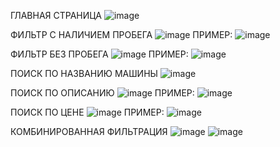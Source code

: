 ГЛАВНАЯ СТРАНИЦА
![image](https://github.com/user-attachments/assets/f3113e62-5141-49a1-a4f8-ac6c7daf4b1f)


ФИЛЬТР С НАЛИЧИЕМ ПРОБЕГА
![image](https://github.com/user-attachments/assets/6474efbe-a577-4008-96c9-73da3a6564de)
ПРИМЕР:
![image](https://github.com/user-attachments/assets/e4cdea6b-0728-4d4a-ae11-4b1bc05b84bb)

ФИЛЬТР БЕЗ ПРОБЕГА
![image](https://github.com/user-attachments/assets/3e0b4490-2342-4a13-9891-cc295e00aedf)
ПРИМЕР:
![image](https://github.com/user-attachments/assets/d724b29d-f5f0-4fa4-83d0-e210ba2004bb)

ПОИСК ПО НАЗВАНИЮ МАШИНЫ
![image](https://github.com/user-attachments/assets/67821584-119b-454a-84ee-2b93618d7990)

ПОИСК ПО ОПИСАНИЮ
![image](https://github.com/user-attachments/assets/99d60eb6-d6e2-457f-b321-437b375e304e)
ПРИМЕР:
![image](https://github.com/user-attachments/assets/693d8cf6-6a9e-420c-9344-677524fc8d8e)

ПОИСК ПО ЦЕНЕ
![image](https://github.com/user-attachments/assets/65a65fc9-1ef0-4376-a3f9-f5069f598122)
ПРИМЕР:
![image](https://github.com/user-attachments/assets/0f39be38-12f1-4d79-8617-6bbbaebc100b)

КОМБИНИРОВАННАЯ ФИЛЬТРАЦИЯ
![image](https://github.com/user-attachments/assets/bd7b857e-7061-46bb-af2d-f8a74a48033d)
![image](https://github.com/user-attachments/assets/2c3ca064-7710-429a-8029-cefb20ca5220)
